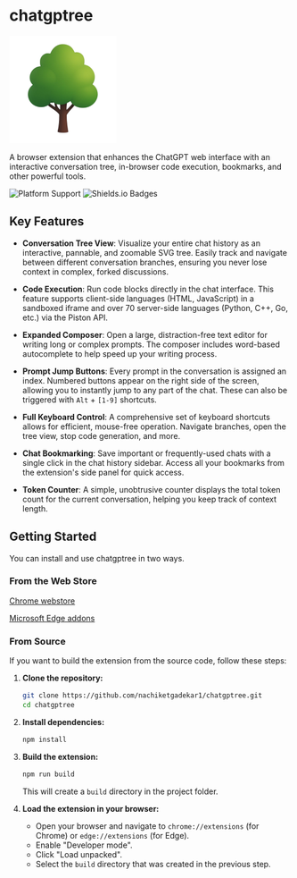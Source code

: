 # chatgptree
![Logo512](public/logo192.png)

A browser extension that enhances the ChatGPT web interface with an interactive conversation tree, in-browser code execution, bookmarks, and other powerful tools.

![Platform Support](https://img.shields.io/badge/platform-Chromium--Based%20Browsers-brightgreen)
![Shields.io Badges](https://img.shields.io/badge/license-MIT-lightgrey)


## Key Features

-   **Conversation Tree View**: Visualize your entire chat history as an interactive, pannable, and zoomable SVG tree. Easily track and navigate between different conversation branches, ensuring you never lose context in complex, forked discussions.

-   **Code Execution**: Run code blocks directly in the chat interface. This feature supports client-side languages (HTML, JavaScript) in a sandboxed iframe and over 70 server-side languages (Python, C++, Go, etc.) via the Piston API.

-   **Expanded Composer**: Open a large, distraction-free text editor for writing long or complex prompts. The composer includes word-based autocomplete to help speed up your writing process.

-   **Prompt Jump Buttons**: Every prompt in the conversation is assigned an index. Numbered buttons appear on the right side of the screen, allowing you to instantly jump to any part of the chat. These can also be triggered with `Alt` + `[1-9]` shortcuts.

-   **Full Keyboard Control**: A comprehensive set of keyboard shortcuts allows for efficient, mouse-free operation. Navigate branches, open the tree view, stop code generation, and more.

-   **Chat Bookmarking**: Save important or frequently-used chats with a single click in the chat history sidebar. Access all your bookmarks from the extension's side panel for quick access.

-   **Token Counter**: A simple, unobtrusive counter displays the total token count for the current conversation, helping you keep track of context length.


## Getting Started

You can install and use chatgptree in two ways.

### From the Web Store

[Chrome webstore](https://chromewebstore.google.com/detail/chatgptree-chatgpt-extens/glenkdfagnflbgfiahdiemgepfloeacp)

[Microsoft Edge addons](https://microsoftedge.microsoft.com/addons/detail/chatgptree-chatgpt-exten/denionlhdacfhbkekochmjghdbgojofi)


### From Source 

If you want to build the extension from the source code, follow these steps:

1.  **Clone the repository:**
    ```bash
    git clone https://github.com/nachiketgadekar1/chatgptree.git
    cd chatgptree
    ```
2.  **Install dependencies:**
    ```bash
    npm install
    ```
3.  **Build the extension:**
    ```bash
    npm run build
    ```
    This will create a `build` directory in the project folder.

4.  **Load the extension in your browser:**
    -   Open your browser and navigate to `chrome://extensions` (for Chrome) or `edge://extensions` (for Edge).
    -   Enable "Developer mode".
    -   Click "Load unpacked".
    -   Select the `build` directory that was created in the previous step.

